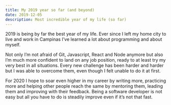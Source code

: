 ```yaml
---
title: My 2019 year so far (and beyond)
date: 2019-12-05
description: Most incredible year of my life (so far)
---
```

2019 is being by far the best year of my life. Ever since I left my home city to live and work in Campinas I’ve learned a lot about programming and about myself.

Not only I’m not afraid of Git, Javascript, React and Node anymore but also I’m much more confident to land on any job position, ready to at least try my very best in all situations. Every new challenge has been harder and harder but I was able to overcome them, even though I felt unable to do it at first.

For 2020 I hope to soar even higher in my career by writing more, practicing more and helping other people reach the same by mentoring them, leading them and improving with their feedback. Being a software developer is not easy but all you have to do is steadily improve even if it’s not that fast.